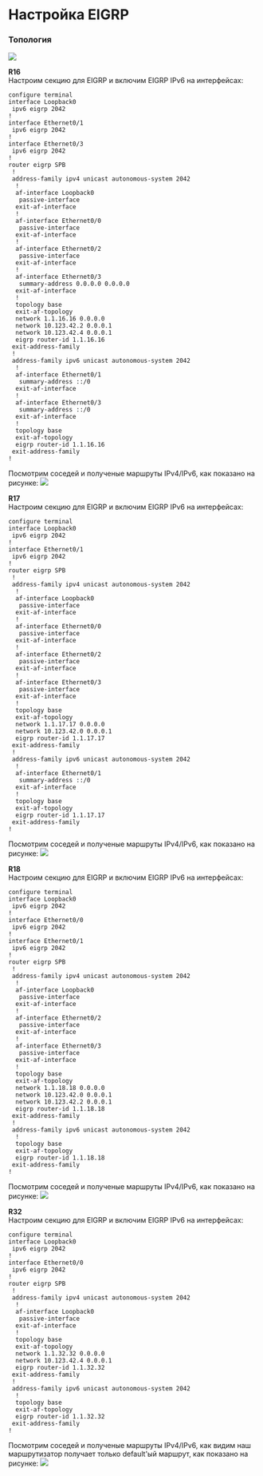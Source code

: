 # Настройка EIGRP

### Топология
![](https://github.com/devops-user/otus/blob/main/homeworks_prof/homework_21/images/eigrp.png)

**R16**  
Настроим секцию для EIGRP и включим EIGRP IPv6 на интерфейсах:
```
configure terminal
interface Loopback0 
 ipv6 eigrp 2042 
!
interface Ethernet0/1
 ipv6 eigrp 2042 
!
interface Ethernet0/3
 ipv6 eigrp 2042 
!
router eigrp SPB
 !        
 address-family ipv4 unicast autonomous-system 2042
  !
  af-interface Loopback0
   passive-interface
  exit-af-interface
  !
  af-interface Ethernet0/0
   passive-interface
  exit-af-interface
  !
  af-interface Ethernet0/2
   passive-interface
  exit-af-interface
  !
  af-interface Ethernet0/3
   summary-address 0.0.0.0 0.0.0.0
  exit-af-interface
  !
  topology base
  exit-af-topology
  network 1.1.16.16 0.0.0.0
  network 10.123.42.2 0.0.0.1
  network 10.123.42.4 0.0.0.1
  eigrp router-id 1.1.16.16
 exit-address-family
 !
 address-family ipv6 unicast autonomous-system 2042
  !
  af-interface Ethernet0/1
   summary-address ::/0
  exit-af-interface
  !
  af-interface Ethernet0/3
   summary-address ::/0
  exit-af-interface
  !
  topology base
  exit-af-topology
  eigrp router-id 1.1.16.16
 exit-address-family
!
```
Посмотрим соседей и полученые маршруты IPv4/IPv6, как показано на рисунке:
![](https://github.com/devops-user/otus/blob/main/homeworks_prof/homework_21/images/R16.png)

**R17**  
Настроим секцию для EIGRP и включим EIGRP IPv6 на интерфейсах:
```
configure terminal
interface Loopback0
 ipv6 eigrp 2042
!
interface Ethernet0/1
 ipv6 eigrp 2042
!
router eigrp SPB
 !
 address-family ipv4 unicast autonomous-system 2042
  !       
  af-interface Loopback0
   passive-interface
  exit-af-interface
  !
  af-interface Ethernet0/0
   passive-interface
  exit-af-interface
  !
  af-interface Ethernet0/2
   passive-interface
  exit-af-interface
  !
  af-interface Ethernet0/3
   passive-interface
  exit-af-interface
  !
  topology base
  exit-af-topology
  network 1.1.17.17 0.0.0.0
  network 10.123.42.0 0.0.0.1
  eigrp router-id 1.1.17.17
 exit-address-family
 !
 address-family ipv6 unicast autonomous-system 2042
  !
  af-interface Ethernet0/1
   summary-address ::/0
  exit-af-interface
  !
  topology base
  exit-af-topology
  eigrp router-id 1.1.17.17
 exit-address-family
!
```
Посмотрим соседей и полученые маршруты IPv4/IPv6, как показано на рисунке:
![](https://github.com/devops-user/otus/blob/main/homeworks_prof/homework_21/images/R17.png)


**R18**  
Настроим секцию для EIGRP и включим EIGRP IPv6 на интерфейсах:
```
configure terminal
interface Loopback0
 ipv6 eigrp 2042
!
interface Ethernet0/0
 ipv6 eigrp 2042
!
interface Ethernet0/1
 ipv6 eigrp 2042
!
router eigrp SPB
 !
 address-family ipv4 unicast autonomous-system 2042
  !
  af-interface Loopback0
   passive-interface
  exit-af-interface
  !
  af-interface Ethernet0/2
   passive-interface
  exit-af-interface
  !
  af-interface Ethernet0/3
   passive-interface
  exit-af-interface
  !
  topology base
  exit-af-topology
  network 1.1.18.18 0.0.0.0
  network 10.123.42.0 0.0.0.1
  network 10.123.42.2 0.0.0.1
  eigrp router-id 1.1.18.18
 exit-address-family
 !
 address-family ipv6 unicast autonomous-system 2042
  !
  topology base
  exit-af-topology
  eigrp router-id 1.1.18.18
 exit-address-family
!
```
Посмотрим соседей и полученые маршруты IPv4/IPv6, как показано на рисунке:
![](https://github.com/devops-user/otus/blob/main/homeworks_prof/homework_21/images/R18.png)

**R32**  
Настроим секцию для EIGRP и включим EIGRP IPv6 на интерфейсах:
```
configure terminal
interface Loopback0
 ipv6 eigrp 2042
!
interface Ethernet0/0
 ipv6 eigrp 2042
!
router eigrp SPB
 !
 address-family ipv4 unicast autonomous-system 2042
  !       
  af-interface Loopback0
   passive-interface
  exit-af-interface
  !
  topology base
  exit-af-topology
  network 1.1.32.32 0.0.0.0
  network 10.123.42.4 0.0.0.1
  eigrp router-id 1.1.32.32
 exit-address-family
 !
 address-family ipv6 unicast autonomous-system 2042
  !
  topology base
  exit-af-topology
  eigrp router-id 1.1.32.32
 exit-address-family
!
```
Посмотрим соседей и полученые маршруты IPv4/IPv6, как видим наш маршрутизатор получает только default'ый маршрут, как показано на рисунке:
![](https://github.com/devops-user/otus/blob/main/homeworks_prof/homework_21/images/R32.png)
